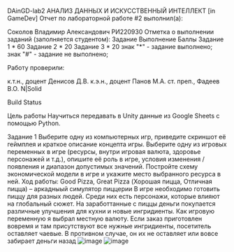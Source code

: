 DAinGD-lab2
АНАЛИЗ ДАННЫХ И ИСКУССТВЕННЫЙ ИНТЕЛЛЕКТ [in GameDev]
Отчет по лабораторной работе #2 выполнил(а):

Соколов Владимир Александович
РИ220930 Отметка о выполнении заданий (заполняется студентом):
Задание	Выполнение	Баллы
Задание 1	*	60
Задание 2	*	20
Задание 3	*	20
знак "*" - задание выполнено; знак "#" - задание не выполнено;

Работу проверили:

к.т.н., доцент Денисов Д.В.
к.э.н., доцент Панов М.А.
ст. преп., Фадеев В.О.
N|Solid

Build Status

Цель работы
Научиться передавать в Unity данные из Google Sheets с помощью Python.

Задание 1
Выберите одну из компьютерных игр, приведите скриншот её геймплея и краткое описание концепта игры. Выберите одну из игровых переменных в игре (ресурсы, внутри игровая валюта, здоровье персонажей и т.д.), опишите её роль в игре, условия изменения / появления и диапазон допустимых значений. Постройте схему экономической модели в игре и укажите место выбранного ресурса в ней.
Ход работы:
Good Pizza, Great Pizza (Хорошая пицца, Отличная пицца) – аркадныый симулятор пиццерии
В игре необходимо готовить пиццу для разных людей. Среди них есть персонажи, которые влияют на глобальный сюжет. На заработтанные с пиццы деньги покупается различные улучшения для кухни и новые ингридиенты.
Как игровую переменную я выбрал местную валюту. Если заказ приготовлен вовремя и там присутствуют все нужные ингридиенты, посетитель оставляет чаевые. В противном случае, он их не оставляет или вовсе забирает деньги назад
![image](https://github.com/WENEEDAPLAN/ALabs2/assets/117916056/b41a26c8-e449-4c04-9080-fa594c7e20d7)
![image](https://github.com/WENEEDAPLAN/ALabs2/assets/117916056/a20d20eb-1bdb-4d67-ba65-0a7c0c6a022a)

